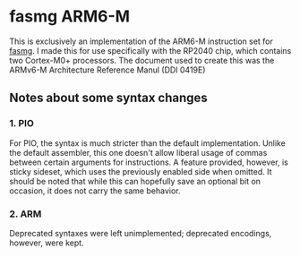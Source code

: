 # fasmg ARM6-M
This is exclusively an implementation of the ARM6-M instruction set for [fasmg](https://flatassembler.net/docs.php?article=fasmg_manual). I made this for use specifically with the RP2040 chip, which contains two Cortex-M0+ processors.
The document used to create this was the ARMv6-M Architecture Reference Manul (DDI 0419E)

## Notes about some syntax changes
### 1. PIO
For PIO, the syntax is much stricter than the default implementation. Unlike the default assembler, this one doesn't allow liberal usage of commas between certain arguments for instructions. A feature provided, however, is sticky sideset, which uses the previously enabled side when omitted. It should be noted that while this can hopefully save an optional bit on occasion, it does not carry the same behavior.
### 2. ARM
Deprecated syntaxes were left unimplemented; deprecated encodings, however, were kept.
